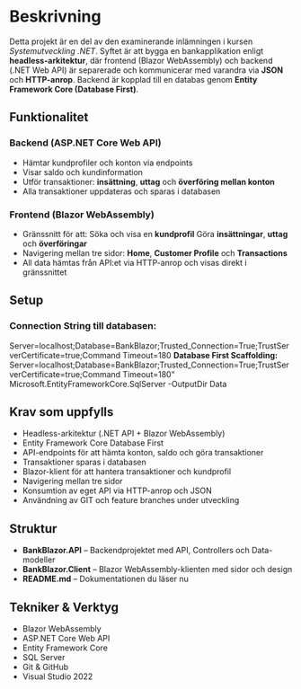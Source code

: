 # Beskrivning
Detta projekt är en del av den examinerande inlämningen i kursen *Systemutveckling .NET*. Syftet är att bygga en bankapplikation enligt **headless-arkitektur**, där frontend (Blazor WebAssembly) och backend (.NET Web API) är separerade och kommunicerar med varandra via **JSON** och **HTTP-anrop**.
Backend är kopplad till en databas genom **Entity Framework Core (Database First)**.




## Funktionalitet
### Backend (ASP.NET Core Web API)
- Hämtar kundprofiler och konton via endpoints
- Visar saldo och kundinformation
- Utför transaktioner: **insättning**, **uttag** och **överföring mellan konton**
- Alla transaktioner uppdateras och sparas i databasen
### Frontend (Blazor WebAssembly)
- Gränssnitt för att:
  Söka och visa en **kundprofil**
  Göra **insättningar**, **uttag** och **överföringar**
- Navigering mellan tre sidor: **Home**, **Customer Profile** och **Transactions**
- All data hämtas från API:et via HTTP-anrop och visas direkt i gränssnittet





## Setup
### Connection String till databasen:
Server=localhost;Database=BankBlazor;Trusted_Connection=True;TrustServerCertificate=true;Command Timeout=180
**Database First Scaffolding:** Server=localhost;Database=BankBlazor;Trusted_Connection=True;TrustServerCertificate=true;Command Timeout=180" Microsoft.EntityFrameworkCore.SqlServer -OutputDir Data


## Krav som uppfylls
- Headless-arkitektur (.NET API + Blazor WebAssembly)
- Entity Framework Core Database First
- API-endpoints för att hämta konton, saldo och göra transaktioner
- Transaktioner sparas i databasen
- Blazor-klient för att hantera transaktioner och kundprofil
- Navigering mellan tre sidor
- Konsumtion av eget API via HTTP-anrop och JSON
- Användning av GIT och feature branches under utveckling


## Struktur
- **BankBlazor.API** – Backendprojektet med API, Controllers och Data-modeller
- **BankBlazor.Client** – Blazor WebAssembly-klienten med sidor och design
- **README.md** – Dokumentationen du läser nu


## Tekniker & Verktyg
- Blazor WebAssembly
- ASP.NET Core Web API
- Entity Framework Core
- SQL Server
- Git & GitHub
- Visual Studio 2022
  

